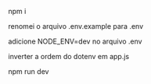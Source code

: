 npm i

renomei o arquivo .env.example para .env

adicione NODE_ENV=dev no arquivo .env

inverter a ordem do dotenv em app.js

npm run dev
